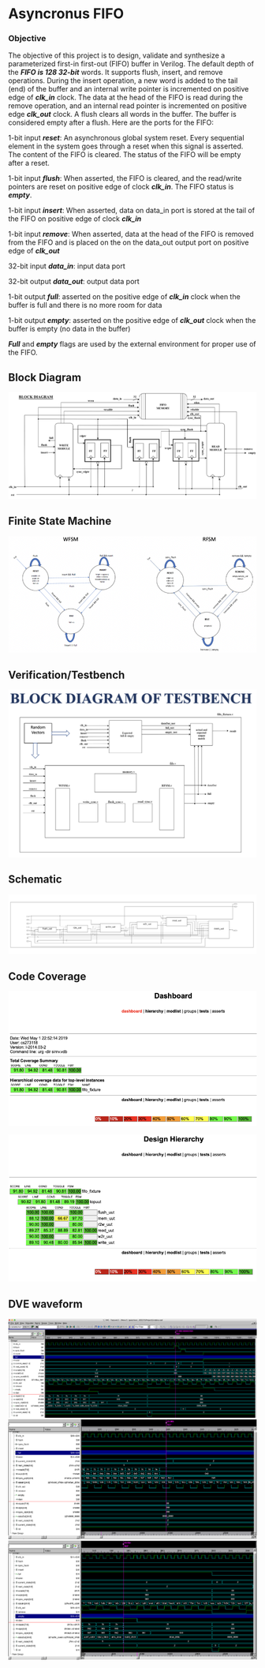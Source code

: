 # Asyncronus FIFO #

### Objective ###
The objective of this project is to design, validate and synthesize a parameterized first-in first-out (FIFO) buffer in Verilog.   The default depth of the **_FIFO is 128 32-bit_** words. It supports flush, insert, and remove operations.    During the insert operation, a new word is added to the tail (end) of the buffer and an internal write pointer is incremented on positive edge of **_clk_in_** clock.   The data at the head of the FIFO is read during the remove operation, and an internal read pointer is incremented on positive edge **_clk_out_** clock.  A flush clears all words in the buffer.  The buffer is considered empty after a flush. Here are the ports for the FIFO:

1-bit input **_reset_**: An asynchronous global system reset. Every sequential element in the system goes through a reset when this signal is asserted.   The content of the FIFO is cleared.  The status of the FIFO will be empty after a reset.

1-bit input   **_flush_**:   When asserted, the FIFO is cleared, and the read/write pointers are reset on positive edge of clock **_clk_in_**.  The FIFO status is **_empty_**.  

1-bit input **_insert_**:    When asserted, data on data_in port is stored at the tail of  the FIFO on positive edge of clock **_clk_in_**

1-bit input **_remove_**:  When asserted, data at the head of the FIFO is removed from the FIFO and is placed on the on the data_out   output port on positive edge of **_clk_out_**

32-bit input **_data_in_**:  input data port

32-bit output **_data_out_**: output data port

1-bit output **_full_**: asserted on the positive edge of  **_clk_in_** clock when the buffer is full and there is no more room for data

1-bit output **_empty_**: asserted on the positive edge of **_clk_out_** clock when the buffer is empty (no data in the buffer)
 
**_Full_** and **_empty_** flags are used by the external environment for proper use of the FIFO.


## Block Diagram ###
![](https://github.com/mihir8181/VerilogHDL-Codes/blob/master/Asynchronous%20FIFO/Doc/Block%20DIagram.jpg)

## Finite State Machine
![](https://github.com/mihir8181/VerilogHDL-Codes/blob/master/Asynchronous%20FIFO/Doc/FSM.png)

## Verification/Testbench
![](https://github.com/mihir8181/VerilogHDL-Codes/blob/master/Asynchronous%20FIFO/Doc/Testbench.png)

## Schematic
![](https://github.com/mihir8181/VerilogHDL-Codes/blob/master/Asynchronous%20FIFO/Doc/schematic.png)

## Code Coverage
![](https://github.com/mihir8181/VerilogHDL-Codes/blob/master/Asynchronous%20FIFO/Doc/Code%20Coverage%201.png)

![](https://github.com/mihir8181/VerilogHDL-Codes/blob/master/Asynchronous%20FIFO/Doc/Code%20Coverage%202.png)

## DVE waveform
![](https://github.com/mihir8181/VerilogHDL-Codes/blob/master/Asynchronous%20FIFO/Doc/Waveform.png)
![](https://github.com/mihir8181/VerilogHDL-Codes/blob/master/Asynchronous%20FIFO/Doc/Full.png)
![](https://github.com/mihir8181/VerilogHDL-Codes/blob/master/Asynchronous%20FIFO/Doc/Empty.png)
